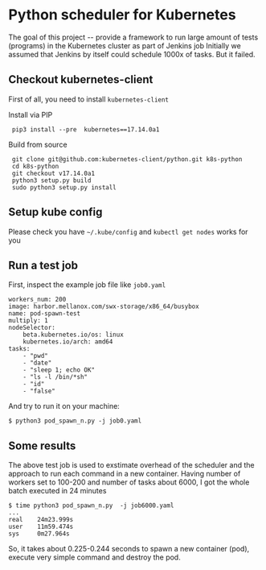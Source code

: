 # Python scheduler for Kubernetes

The goal of this project -- provide a framework to run large amount of tests (programs) 
in the Kubernetes cluster as part of Jenkins job
Initially we assumed that Jenkins by itself could schedule 1000x of tasks. But it failed.


## Checkout kubernetes-client

First of all, you need to install `kubernetes-client`

Install via PIP

     pip3 install --pre  kubernetes==17.14.0a1
 
Build from source

     git clone git@github.com:kubernetes-client/python.git k8s-python
     cd k8s-python
     git checkout v17.14.0a1
     python3 setup.py build
     sudo python3 setup.py install

## Setup kube config

Please check you have `~/.kube/config` and `kubectl get nodes` works for you

## Run a test job

First, inspect the example job  file like `job0.yaml`

    workers_num: 200
    image: harbor.mellanox.com/swx-storage/x86_64/busybox
    name: pod-spawn-test
    multiply: 1
    nodeSelector:
        beta.kubernetes.io/os: linux
        kubernetes.io/arch: amd64
    tasks:
        - "pwd"
        - "date"
        - "sleep 1; echo OK"
        - "ls -l /bin/*sh"
        - "id"
        - "false"


And try to run it on your machine:

    $ python3 pod_spawn_n.py -j job0.yaml


## Some results

The above test job is used to exstimate overhead of the scheduler and the approach to run each command in a new container.
Having  number of workers set to 100-200 and number of tasks about 6000, I got the whole batch executed in 24 minutes


    $ time python3 pod_spawn_n.py  -j job6000.yaml
    ...
    real    24m23.999s
    user    11m59.474s
    sys     0m27.964s

So, it takes about 0.225-0.244 seconds to spawn a new container (pod), execute very simple command and destroy the pod.


